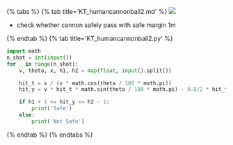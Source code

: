 {% tabs %}
{% tab title='KT_humancannonball2.md' %}
![](images/20210227_192824.png)
* check whether cannon safely pass with safe margin 1m

{% endtab %}
{% tab title='KT_humancannonball2.py' %}

```py
import math
n_shot = int(input())
for _ in range(n_shot):
    v, theta, x, h1, h2 = map(float, input().split())

    hit_t = x / (v * math.cos(theta / 180 * math.pi))
    hit_y = v * hit_t * math.sin(theta / 180 * math.pi) - 9.8/2 * hit_t ** 2

    if h1 + 1 <= hit_y <= h2 - 1:
        print('Safe')
    else:
        print('Not Safe')
```

{% endtab %}
{% endtabs %}